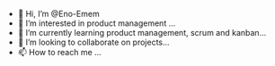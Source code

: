 - 👋 Hi, I’m @Eno-Emem
- 👀 I’m interested in product management ...
- 🌱 I’m currently learning product management, scrum and kanban...
- 💞️ I’m looking to collaborate on projects...
- 📫 How to reach me ...

<!---
Eno-Emem/Eno-Emem is a ✨ special ✨ repository because its `README.md` (this file) appears on your GitHub profile.
You can click the Preview link to take a look at your changes.
--->
